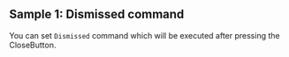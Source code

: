 ## Sample 1: Dismissed command

You can set `Dismissed` command which will be executed after pressing the CloseButton.